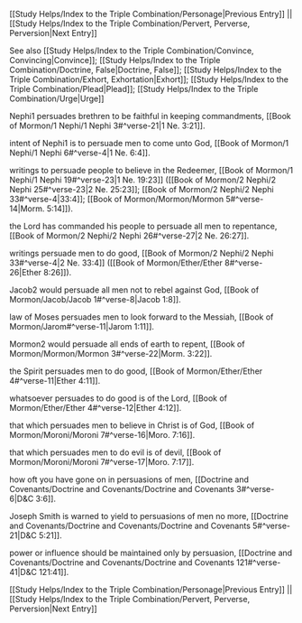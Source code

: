 [[Study Helps/Index to the Triple Combination/Personage|Previous Entry]]  ||  [[Study Helps/Index to the Triple Combination/Pervert, Perverse, Perversion|Next Entry]]

 See also [[Study Helps/Index to the Triple Combination/Convince, Convincing|Convince]]; [[Study Helps/Index to the Triple Combination/Doctrine, False|Doctrine, False]]; [[Study Helps/Index to the Triple Combination/Exhort, Exhortation|Exhort]]; [[Study Helps/Index to the Triple Combination/Plead|Plead]]; [[Study Helps/Index to the Triple Combination/Urge|Urge]]

 Nephi1 persuades brethren to be faithful in keeping commandments, [[Book of Mormon/1 Nephi/1 Nephi 3#^verse-21|1 Ne. 3:21]].

 intent of Nephi1 is to persuade men to come unto God, [[Book of Mormon/1 Nephi/1 Nephi 6#^verse-4|1 Ne. 6:4]].

 writings to persuade people to believe in the Redeemer, [[Book of Mormon/1 Nephi/1 Nephi 19#^verse-23|1 Ne. 19:23]] ([[Book of Mormon/2 Nephi/2 Nephi 25#^verse-23|2 Ne. 25:23]]; [[Book of Mormon/2 Nephi/2 Nephi 33#^verse-4|33:4]]; [[Book of Mormon/Mormon/Mormon 5#^verse-14|Morm. 5:14]]).

 the Lord has commanded his people to persuade all men to repentance, [[Book of Mormon/2 Nephi/2 Nephi 26#^verse-27|2 Ne. 26:27]].

 writings persuade men to do good, [[Book of Mormon/2 Nephi/2 Nephi 33#^verse-4|2 Ne. 33:4]] ([[Book of Mormon/Ether/Ether 8#^verse-26|Ether 8:26]]).

 Jacob2 would persuade all men not to rebel against God, [[Book of Mormon/Jacob/Jacob 1#^verse-8|Jacob 1:8]].

 law of Moses persuades men to look forward to the Messiah, [[Book of Mormon/Jarom#^verse-11|Jarom 1:11]].

 Mormon2 would persuade all ends of earth to repent, [[Book of Mormon/Mormon/Mormon 3#^verse-22|Morm. 3:22]].

 the Spirit persuades men to do good, [[Book of Mormon/Ether/Ether 4#^verse-11|Ether 4:11]].

 whatsoever persuades to do good is of the Lord, [[Book of Mormon/Ether/Ether 4#^verse-12|Ether 4:12]].

 that which persuades men to believe in Christ is of God, [[Book of Mormon/Moroni/Moroni 7#^verse-16|Moro. 7:16]].

 that which persuades men to do evil is of devil, [[Book of Mormon/Moroni/Moroni 7#^verse-17|Moro. 7:17]].

 how oft you have gone on in persuasions of men, [[Doctrine and Covenants/Doctrine and Covenants/Doctrine and Covenants 3#^verse-6|D&C 3:6]].

 Joseph Smith is warned to yield to persuasions of men no more, [[Doctrine and Covenants/Doctrine and Covenants/Doctrine and Covenants 5#^verse-21|D&C 5:21]].

 power or influence should be maintained only by persuasion, [[Doctrine and Covenants/Doctrine and Covenants/Doctrine and Covenants 121#^verse-41|D&C 121:41]].

[[Study Helps/Index to the Triple Combination/Personage|Previous Entry]]  ||  [[Study Helps/Index to the Triple Combination/Pervert, Perverse, Perversion|Next Entry]]